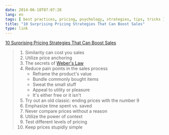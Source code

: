 ```yaml
---
date: 2014-06-18T07:07:28
lang: en
tags: [ best practices, pricing, psychology, strategies, tips, tricks ]
title: "10 Surprising Pricing Strategies That Can Boost Sales"
type: link
---
```


[10 Surprising Pricing Strategies That Can Boost
Sales](http://thenextweb.com/entrepreneur/2014/05/27/10-surprising-pricing-strategies-can-drastically-improve-sales/)

> 1.  Similarity can cost you sales
> 2.  Utilize price anchoring
> 3.  The secrets of [Weber's
>     Law](http://www.britannica.com/EBchecked/topic/638610/Webers-law)
> 4.  Reduce pain points in the sales process
>     -   Reframe the product's value
>     -   Bundle commonly bought items
>     -   Sweat the small stuff
>     -   Appeal to utility or pleasure
>     -   It's either free or it isn't
> 5.  Try out an old classic: ending prices with the number 9
> 6.  Emphasize time spent vs. saved
> 7.  Never compare prices without a reason
> 8.  Utilize the power of context
> 9.  Test different levels of pricing
> 10. Keep prices stupidly simple

